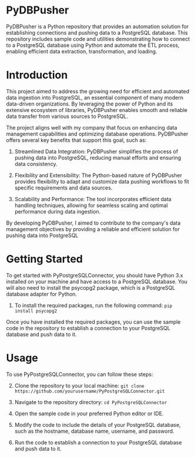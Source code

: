 # PyDBPusher
PyDBPusher is a Python repository that provides an automation solution for establishing connections and pushing data to a PostgreSQL database. This repository includes sample code and utilities demonstrating how to connect to a PostgreSQL database using Python and automate the ETL process, enabling efficient data extraction, transformation, and loading.


# Introduction
This project aimed to address the growing need for efficient and automated data ingestion into PostgreSQL, an essential component of many modern data-driven organizations. By leveraging the power of Python and its extensive ecosystem of libraries, PyDBPusher enables smooth and reliable data transfer from various sources to PostgreSQL.

The project aligns well with my company that focus on enhancing data management capabilities and optimizing database operations. PyDBPusher offers several key benefits that support this goal, such as:

1. Streamlined Data Integration: PyDBPusher simplifies the process of pushing data into PostgreSQL, reducing manual efforts and ensuring data consistency.

2. Flexibility and Extensibility: The Python-based nature of PyDBPusher provides flexibility to adapt and customize data pushing workflows to fit specific requirements and data sources.

3. Scalability and Performance: The tool incorporates efficient data handling techniques, allowing for seamless scaling and optimal performance during data ingestion.

By developing PyDBPusher, I aimed to contribute to the company's data management objectives by providing a reliable and efficient solution for pushing data into PostgreSQL


# Getting Started
 To get started with PyPostgreSQLConnector, you should have Python 3.x installed on your machine and have access to a PostgreSQL database. You will also need to install the psycopg2 package, which is a PostgreSQL database adapter for Python.

1. To install the required packages, run the following command:
`pip install psycopg2`

Once you have installed the required packages, you can use the sample code in the repository to establish a connection to your PostgreSQL database and push data to it.

# Usage
To use PyPostgreSQLConnector, you can follow these steps:

2. Clone the repository to your local machine:
`git clone https://github.com/yourusername/PyPostgreSQLConnector.git`

3. Navigate to the repository directory:
`cd PyPostgreSQLConnector`

4. Open the sample code in your preferred Python editor or IDE.

5. Modify the code to include the details of your PostgreSQL database, such as the hostname, database name, username, and password.

6. Run the code to establish a connection to your PostgreSQL database and push data to it.









